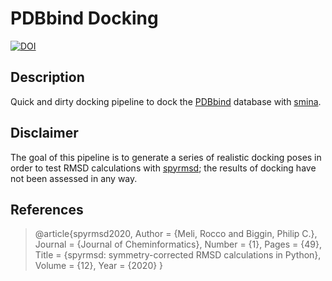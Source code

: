 # PDBbind Docking

[![DOI](https://zenodo.org/badge/254600667.svg)](https://zenodo.org/badge/latestdoi/254600667)

## Description

Quick and dirty docking pipeline to dock the [PDBbind](http://pdbbind.org.cn/) database with [smina](https://sourceforge.net/projects/smina/).

## Disclaimer

The goal of this pipeline is to generate a series of realistic docking poses in order to test RMSD calculations with [spyrmsd](https://github.com/RMeli/spyrmsd); the results of docking have not been assessed in any way.

## References

> @article{spyrmsd2020,
>   Author = {Meli, Rocco and Biggin, Philip C.},
>   Journal = {Journal of Cheminformatics},
>   Number = {1},
>   Pages = {49},
>   Title = {spyrmsd: symmetry-corrected RMSD calculations in Python},
>   Volume = {12},
>   Year = {2020}
> }
